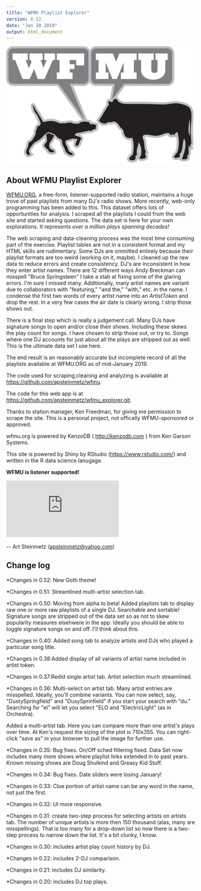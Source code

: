 ```yaml
---
title: "WFMU Playlist Explorer"
version: 0.52
date: "Jan 20 2019"
output: html_document
---
```

![](BadgeCourage.png) 

<!-- Global Site Tag (gtag.js) - Google Analytics -->
<script async src="https://www.googletagmanager.com/gtag/js?id=UA-107406537-1"></script>
<script>
  window.dataLayer = window.dataLayer || [];
  function gtag(){dataLayer.push(arguments)};
  gtag('js', new Date());

  gtag('config', 'UA-107406537-1');
</script>

## About WFMU Playlist Explorer
[WFMU.ORG](http:www.wfmu.org), a free-form, listener-supported radio station, maintains a huge trove of past playlists from many DJ's radio shows.  More recently, web-only programming has been added to this.  This dataset offers lots of opportunities for analysis.  I scraped all the playlists I could from the web site and started asking questions.  The data set is here for your own explorations. It represents *over a million plays spanning decades!*

The web scraping and data-cleaning process was the most time consuming part of the exercise. Playlist tables are not in a consistent format and my HTML skills are rudimentary.  Some DJs are ommitted entirely because their playlist formats are too weird (working on it, maybe). I cleaned up the raw data to reduce errors and create consistency.  DJ's are inconsistent in how they enter artist names.  There are 12 different ways Andy Breckman can misspell "Bruce Springsteen"  I take a stab at fixing some of the glaring errors. I'm sure I missed many. Additionally, many artist names are variant due to collaborators with "featuring," "and the," "with," etc. in the name.  I condense the first two words of every artist name into an *ArtistToken* and drop the rest. In a very few cases the air date is clearly wrong. I strip those shows out.

There is a final step which is really a judgement call.  Many DJs have signature songs to open and/or close their shows.  Including these skews the play count for songs.  I have chosen to strip those out, or try to.  Songs where one DJ accounts for just about all the plays are stripped out as well.  This is the ultimate data set I use here.

The end result is an reasonably accurate but incomplete record of all the playlists available at WFMU.ORG as of mid-January 2019.  

The code used for scraping,cleaning and analyzing is available at https://github.com/apsteinmetz/wfmu.

The code for this web app is at https://github.com/apsteinmetz/wfmu_explorer.git.

Thanks to station manager, Ken Freedman, for giving me permission to scrape the site.  This is a personal project, not offically WFMU-sponsored or approved.

wfmu.org is powered by KenzoDB ( http://kenzodb.com ) from Ken Garson Systems.

This site is powered by Shiny by RStudio (https://www.rstudio.com/) and written in the R data science lanugage.

**WFMU is listener supported!**

<iframe src="https://pledge.wfmu.org/pledge-widget?program=TW" frameborder="0"></iframe>


-- Art Steinmetz (apsteinmetz@yahoo.com)

## Change log
*Changes in 0.52: New Goth theme!

*Changes in 0.51: Streamlined multi-artist selection tab.

*Changes in 0.50:  Moving from alpha to beta!  Added playlists tab to display raw one or more raw playlists of a single DJ.  Searchable and sortable!  Signature songs are stripped out of the data set so as not to skew popularity measures elsehwere in the app. Ideally you should be able to toggle signature songs on and off.  I'll think about this.

*Changes in 0.40: Added song tab to analyze artists and DJs who played a particular song title.

*Changes in 0.38:Added display of all variants of artist name included in artist token.

*Changes in 0.37:Redid single artist tab.  Artist selection much streamlined.

*Changes in 0.36: Multi-select on artist tab.  Many artist entries are misspelled.  Ideally, you'll combine variants.  You can now select, say, "DustySpringfield" and "DusySprinfield" if you start your search with "du."  Searching for "el" will let you select "ELO and "ElectricLight" (as in Orchestra).

Added a multi-artist tab.  Here you can compare more than one artist's plays over time.  At Ken's request the sizing of the plot is 710x355.  You can right-click "save as" in your browser to pull the image for further use.

*Changes in 0.35: Bug fixes. On/Off sched filtering fixed.  Data Set now includes many more shows where playlist links extended in to past years.  Known missing shows are Doug Shulkind and Greasy Kid Stuff.

*Changes in 0.34: Bug fixes. Date sliders were losing January!  

*Changes in 0.33: Clue portion of artist name can be any word in the name, not just the first.

*Changes in 0.32: UI more responsive.

*Changes in 0.31: create two-step process for selecting artists on artists tab.  The number of unique artists is more then 150 thousand (alas, many are misspellings).  That is too many for a drop-down list so now there is a two-step process to narrow down the list.  It's a bit clunky, I know.

*Changes in 0.30: includes artist play count history by DJ.

*Changes in 0.22: includes 2-DJ comparison.

*Changes in 0.21: includes DJ similarity.

*Changes in 0.20: includes DJ top plays.

